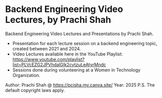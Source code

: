 # Backend Engineering Video Lectures, by Prachi Shah

Backend Engineering Video Lectures and Presentations by Prachi Shah.
- Presentation for each lecture session on a backend engineering topic, created between 2021 and 2024.
- Video Lectures available here in the YouTube Playlist: https://www.youtube.com/playlist?list=PLVcEZG2JPVhdalGlk2cytzuLeAtyrMndc
- Sessions done during volunteering at a Women in Technology Organization.

Author: Prachi Shah @ https://pcisha.my.canva.site/
Year: 2025
P.S. The default copyright laws apply.
